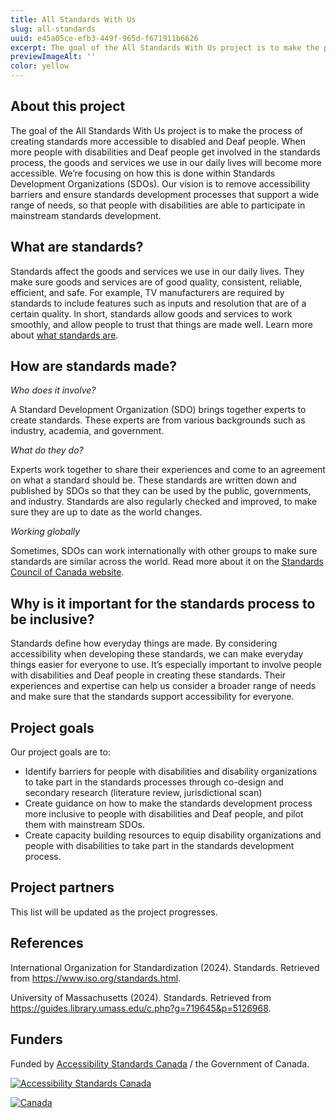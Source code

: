 ```yaml
---
title: All Standards With Us
slug: all-standards
uuid: e45a05ce-efb3-449f-965d-f671911b6626
excerpt: The goal of the All Standards With Us project is to make the process of creating standards more accessible to disabled and Deaf people, ensuring goods and services are inclusive. We focus on removing barriers in Standards Development Organizations (SDOs) to support full participation.
previewImageAlt: ''
color: yellow
---
```

## About this project

The goal of the All Standards With Us project is to make the process of creating standards more accessible to disabled and Deaf people. When more people with disabilities and Deaf people get involved in the standards process, the goods and services we use in our daily lives will become more accessible. We’re focusing on how this is done within Standards Development Organizations (SDOs). Our vision is to remove accessibility barriers and ensure standards development processes that support a wide range of needs, so that people with disabilities are able to participate in mainstream standards development.

## What are standards?

Standards affect the goods and services we use in our daily lives. They make sure goods and services are of good
quality, consistent, reliable, efficient, and safe. For example, TV manufacturers are required by standards to
include features such as inputs and resolution that are of a certain quality.
In short, standards allow goods and services to work smoothly, and allow people to trust that things are made well.
Learn more about
[what standards are](https://www.youtube.com/watch?si=VY_Y8Yv4Z4kmKDcG&v=S47SCjCYJHo&feature=youtu.be).

## How are standards made?

_Who does it involve?_

A Standard Development Organization (SDO) brings together experts to create standards. These experts are from various
backgrounds such as industry, academia, and government.

_What do they do?_

Experts work together to share their experiences and come to an agreement on what a standard should be.
These standards are written down and published by SDOs so that they can be used by the public, governments,
and industry. Standards are also regularly checked and improved, to make sure they are up to date as the world changes.

_Working globally_

Sometimes, SDOs can work internationally with other groups to make sure standards are similar across the world.
Read more about it on the
[Standards Council of Canada website](https://scc-ccn.ca/standards/how-standards-are-developed/how-national-standards-are-developed).

## Why is it important for the standards process to be inclusive?

Standards define how everyday things are made. By considering accessibility when developing these standards, we can
make everyday things easier for everyone to use. It’s especially important to involve people with disabilities and
Deaf people in creating these standards. Their experiences and expertise can help us consider a broader range of needs
and make sure that the standards support accessibility for everyone.

## Project goals

Our project goals are to:

- Identify barriers for people with disabilities and disability organizations to take part in the standards
processes through co-design and secondary research (literature review, jurisdictional scan)
- Create guidance on how to make the standards development process more inclusive to people with disabilities
and Deaf people, and pilot them with mainstream SDOs.
- Create capacity building resources to equip disability organizations and people with disabilities to take
part in the standards development process.

## Project partners

This list will be updated as the project progresses.

## References

International Organization for Standardization (2024). Standards. Retrieved from https://www.iso.org/standards.html.

University of Massachusetts (2024). Standards. Retrieved from
https://guides.library.umass.edu/c.php?g=719645&p=5126968.

## Funders

Funded by [Accessibility Standards Canada](https://accessible.canada.ca) / the Government of Canada.

[![Accessibility Standards Canada](/assets/uploads/asc.png)](https://accessible.canada.ca/)

[![Canada](/assets/uploads/canada.svg)](https://www.canada.ca/en.html)
